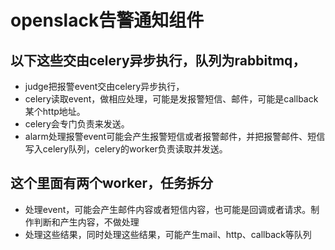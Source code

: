 # openslack告警通知组件

## 以下这些交由celery异步执行，队列为rabbitmq，
- judge把报警event交由celery异步执行，
- celery读取event，做相应处理，可能是发报警短信、邮件，可能是callback某个http地址。
- celery会专门负责来发送。
- alarm处理报警event可能会产生报警短信或者报警邮件，并把报警邮件、短信写入celery队列，celery的worker负责读取并发送。

## 这个里面有两个worker，任务拆分
- 处理event，可能会产生邮件内容或者短信内容，也可能是回调或者请求。制作判断和产生内容，不做处理
- 处理这些结果，同时处理这些结果，可能产生mail、http、callback等队列

